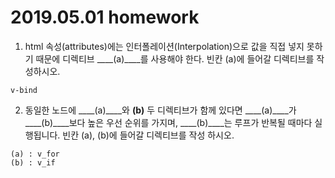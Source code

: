 # 2019.05.01 homework





1. html 속성(attributes)에는 인터폴레이션(Interpolation)으로 값을 직접 넣지 못하기 때문에 디렉티브 ____(a)____를 사용해야 한다. 빈칸 (a)에 들어갈 디렉티브를 작성하시오.

```
v-bind
```





2. 동일한 노드에 ____(a)____와 ____(b)____ 두 디렉티브가 함께 있다면 ____(a)____가 ____(b)____보다 높은 우선 순위를 가지며, ____(b)____는 루프가 반복될 때마다 실행됩니다. 빈칸 (a), (b)에 들어갈 디렉티브를 작성 하시오.

```
(a) : v_for
(b) : v_if
```











